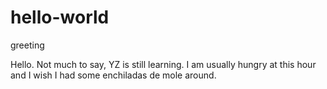# hello-world
greeting

Hello.
Not much to say, YZ is still learning.
I am usually hungry at this hour and I wish I had some enchiladas de mole around.


